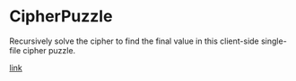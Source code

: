 # CipherPuzzle

Recursively solve the cipher to find the final value in this client-side single-file cipher puzzle.

[link](https://strawstack.github.io/CipherPuzzle/)
